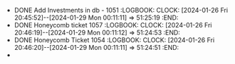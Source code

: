 - DONE Add Investments in db - 1051
  :LOGBOOK:
  CLOCK: [2024-01-26 Fri 20:45:52]--[2024-01-29 Mon 00:11:11] =>  51:25:19
  :END:
- DONE Honeycomb ticket 1057
  :LOGBOOK:
  CLOCK: [2024-01-26 Fri 20:46:19]--[2024-01-29 Mon 00:11:12] =>  51:24:53
  :END:
- DONE Honeycomb Ticket 1054
  :LOGBOOK:
  CLOCK: [2024-01-26 Fri 20:46:20]--[2024-01-29 Mon 00:11:11] =>  51:24:51
  :END:
-